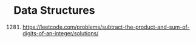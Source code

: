 # Data Structures
1281. https://leetcode.com/problems/subtract-the-product-and-sum-of-digits-of-an-integer/solutions/
